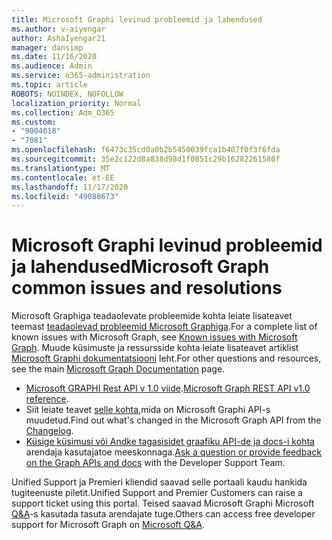 ```yaml
---
title: Microsoft Graphi levinud probleemid ja lahendused
ms.author: v-aiyengar
author: AshaIyengar21
manager: dansimp
ms.date: 11/16/2020
ms.audience: Admin
ms.service: o365-administration
ms.topic: article
ROBOTS: NOINDEX, NOFOLLOW
localization_priority: Normal
ms.collection: Adm_O365
ms.custom:
- "9004018"
- "7081"
ms.openlocfilehash: f6473c35cd0a0b2b5450039fca1b407f0f3f6fda
ms.sourcegitcommit: 35e2c122d8a838d98d1f0851c29b16282261580f
ms.translationtype: MT
ms.contentlocale: et-EE
ms.lasthandoff: 11/17/2020
ms.locfileid: "49088673"
---
```

# <a name="microsoft-graph-common-issues-and-resolutions"></a><span data-ttu-id="8d33b-102">Microsoft Graphi levinud probleemid ja lahendused</span><span class="sxs-lookup"><span data-stu-id="8d33b-102">Microsoft Graph common issues and resolutions</span></span>

<span data-ttu-id="8d33b-103">Microsoft Graphiga teadaolevate probleemide kohta leiate lisateavet teemast [teadaolevad probleemid Microsoft Graphiga](https://docs.microsoft.com/graph/known-issues).</span><span class="sxs-lookup"><span data-stu-id="8d33b-103">For a complete list of known issues with Microsoft Graph, see [Known issues with Microsoft Graph](https://docs.microsoft.com/graph/known-issues).</span></span> <span data-ttu-id="8d33b-104">Muude küsimuste ja ressursside kohta leiate lisateavet artiklist [Microsoft Graphi dokumentatsiooni](https://docs.microsoft.com/graph/) leht.</span><span class="sxs-lookup"><span data-stu-id="8d33b-104">For other questions and resources, see the main [Microsoft Graph Documentation](https://docs.microsoft.com/graph/) page.</span></span>

- <span data-ttu-id="8d33b-105">[Microsoft GRAPHI Rest API v 1.0 viide](https://docs.microsoft.com/graph/api/overview?toc=.%2Fref%2Ftoc.json&view=graph-rest-1.0).</span><span class="sxs-lookup"><span data-stu-id="8d33b-105">[Microsoft Graph REST API v1.0 reference](https://docs.microsoft.com/graph/api/overview?toc=.%2Fref%2Ftoc.json&view=graph-rest-1.0).</span></span>
- <span data-ttu-id="8d33b-106">Siit leiate teavet [selle kohta,](https://docs.microsoft.com/graph/changelog)mida on Microsoft Graphi API-s muudetud.</span><span class="sxs-lookup"><span data-stu-id="8d33b-106">Find out what's changed in the Microsoft Graph API from the [Changelog](https://docs.microsoft.com/graph/changelog).</span></span> 
- <span data-ttu-id="8d33b-107">[Küsige küsimusi või Andke tagasisidet graafiku API-de ja docs-i kohta](https://aka.ms/GraphDeveloperSupport) arendaja kasutajatoe meeskonnaga.</span><span class="sxs-lookup"><span data-stu-id="8d33b-107">[Ask a question or provide feedback on the Graph APIs and docs](https://aka.ms/GraphDeveloperSupport) with the Developer Support Team.</span></span>

<span data-ttu-id="8d33b-108">Unified Support ja Premieri kliendid saavad selle portaali kaudu hankida tugiteenuste piletit.</span><span class="sxs-lookup"><span data-stu-id="8d33b-108">Unified Support and Premier Customers can raise a support ticket using this portal.</span></span> <span data-ttu-id="8d33b-109">Teised saavad Microsoft Graphi Microsoft [Q&A](https://aka.ms/AskGraph)-s kasutada tasuta arendajate tuge.</span><span class="sxs-lookup"><span data-stu-id="8d33b-109">Others can access free developer support for Microsoft Graph on [Microsoft Q&A](https://aka.ms/AskGraph).</span></span>
